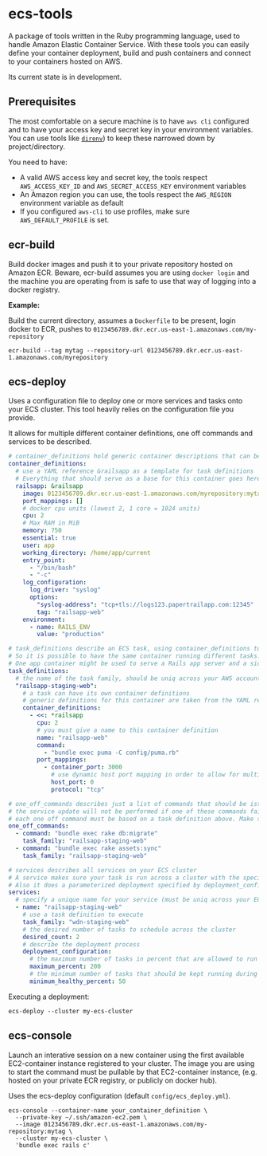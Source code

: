 # ecs-tools

A package of tools written in the Ruby programming language, used to handle Amazon Elastic Container Service.
With these tools you can easily define your container deployment, build and push containers and connect to your containers hosted on AWS.

Its current state is in development.

## Prerequisites

The most comfortable on a secure machine is to have `aws cli` configured and to have your access key and secret key in your environment variables.
You can use tools like [`direnv`](https://github.com/direnv/direnv)) to keep these narrowed down by project/directory.

You need to have:

* A valid AWS access key and secret key, the tools respect `AWS_ACCESS_KEY_ID` and `AWS_SECRET_ACCESS_KEY` environment variables
* An Amazon region you can use, the tools respect the `AWS_REGION` environment variable as default
* If you configured `aws-cli` to use profiles, make sure `AWS_DEFAULT_PROFILE` is set.

## ecr-build

Build docker images and push it to your private repository hosted on Amazon ECR.
Beware, ecr-build assumes you are using `docker login` and the machine you are operating from is safe to use that way of logging into a docker registry.

**Example:**

Build the current directory, assumes a `Dockerfile` to be present, login docker to ECR, pushes to `0123456789.dkr.ecr.us-east-1.amazonaws.com/my-repository`

```
ecr-build --tag mytag --repository-url 0123456789.dkr.ecr.us-east-1.amazonaws.com/myrepository
```

## ecs-deploy

Uses a configuration file to deploy one or more services and tasks onto your ECS cluster.
This tool heavily relies on the configuration file you provide.

It allows for multiple different container definitions, one off commands and services to be described.

```yaml
# container_definitions hold generic container descriptions that can be stored as a YAML reference.
container_definitions:
  # use a YAML reference &railsapp as a template for task definitions
  # Everything that should serve as a base for this container goes here.
  railsapp: &railsapp
    image: 0123456789.dkr.ecr.us-east-1.amazonaws.com/myrepository:mytag
    port_mappings: []
    # docker cpu units (lowest 2, 1 core = 1024 units)
    cpu: 2
    # Max RAM in MiB
    memory: 750
    essential: true
    user: app
    working_directory: /home/app/current
    entry_point:
      - "/bin/bash"
      - "-c"
    log_configuration:
      log_driver: "syslog"
      options:
        "syslog-address": "tcp+tls://logs123.papertrailapp.com:12345"
        tag: "railsapp-web"
    environment:
      - name: RAILS_ENV
        value: "production"

# task_definitions describe an ECS task, using container_definitions to overwrite docker container settings of the image
# So it is possible to have the same container running different tasks. Hence the YAML references for generic container configuration.
# One app container might be used to serve a Rails app server and a sidekiq background process.
task_definitions:
  # the name of the task family, should be uniq across your AWS account. All tasks share the same namespace.
  "railsapp-staging-web":
    # a task can have its own container definitions
    # generic definitions for this container are taken from the YAML reference
    container_definitions:
      - <<: *railsapp
        cpu: 2
        # you must give a name to this container definition
        name: "railsapp-web"
        command:
          - "bundle exec puma -C config/puma.rb"
        port_mappings:
          - container_port: 3000
            # use dynamic host port mapping in order to allow for multiple tasks on the same container instance
            host_port: 0
            protocol: "tcp"

# one_off_commands describes just a list of commands that should be issued before updating services to a newer task version
# the service update will not be performed if one of these commands fail
# each one off command must be based on a task definition above. Make sure to create or use a task definition with sufficient cpu, ram setting.
one_off_commands:
  - command: "bundle exec rake db:migrate"
    task_family: "railsapp-staging-web"
  - command: "bundle exec rake assets:sync"
    task_family: "railsapp-staging-web"

# services describes all services on your ECS cluster
# A service makes sure your task is run across a cluster with the specified number.
# Also it does a parameterized deployment specified by deployment_configuration.
services:
  # specify a unique name for your service (must be uniq across your ECS cluster)
  - name: "railsapp-staging-web"
    # use a task definition to execute
    task_family: "wdn-staging-web"
    # the desired number of tasks to schedule across the cluster
    desired_count: 2
    # describe the deployment process
    deployment_configuration:
      # the maximum number of tasks in percent that are allowed to run within your cluster
      maximum_percent: 200
      # the minimum number of tasks that should be kept running during a deployment
      minimum_healthy_percent: 50
```

Executing a deployment:

```
ecs-deploy --cluster my-ecs-cluster
```

## ecs-console

Launch an interative session on a new container using the first available EC2-container instance registered to your cluster.
The image you are using to start the command must be pullable by that EC2-container instance, (e.g. hosted on your private ECR registry, or publicly on docker hub).

Uses the ecs-deploy configuration (default `config/ecs_deploy.yml`).

```
ecs-console --container-name your_container_definition \
  --private-key ~/.ssh/amazon-ec2.pem \
  --image 0123456789.dkr.ecr.us-east-1.amazonaws.com/my-repository:mytag \
  --cluster my-ecs-cluster \
  'bundle exec rails c'
```

